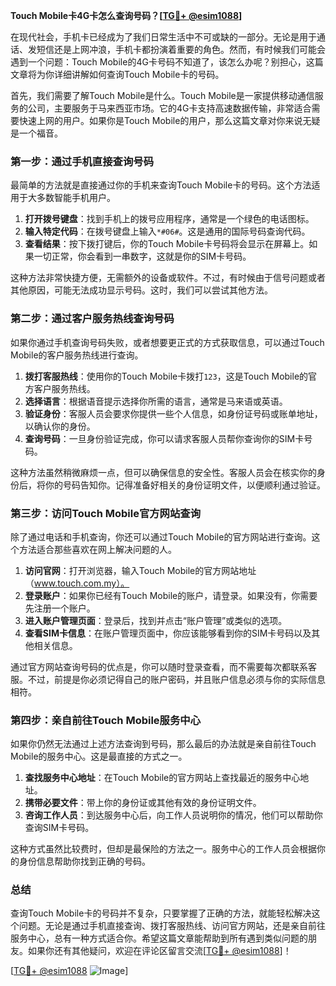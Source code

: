 **Touch Mobile卡4G卡怎么查询号码？[[TG💪+ @esim1088](https://t.me/s/esim1088)]**

在现代社会，手机卡已经成为了我们日常生活中不可或缺的一部分。无论是用于通话、发短信还是上网冲浪，手机卡都扮演着重要的角色。然而，有时候我们可能会遇到一个问题：Touch Mobile的4G卡号码不知道了，该怎么办呢？别担心，这篇文章将为你详细讲解如何查询Touch Mobile卡的号码。

首先，我们需要了解Touch Mobile是什么。Touch Mobile是一家提供移动通信服务的公司，主要服务于马来西亚市场。它的4G卡支持高速数据传输，非常适合需要快速上网的用户。如果你是Touch Mobile的用户，那么这篇文章对你来说无疑是一个福音。

### **第一步：通过手机直接查询号码**

最简单的方法就是直接通过你的手机来查询Touch Mobile卡的号码。这个方法适用于大多数智能手机用户。

1. **打开拨号键盘**：找到手机上的拨号应用程序，通常是一个绿色的电话图标。
2. **输入特定代码**：在拨号键盘上输入`*#06#`。这是通用的国际号码查询代码。
3. **查看结果**：按下拨打键后，你的Touch Mobile卡号码将会显示在屏幕上。如果一切正常，你会看到一串数字，这就是你的SIM卡号码。

这种方法非常快捷方便，无需额外的设备或软件。不过，有时候由于信号问题或者其他原因，可能无法成功显示号码。这时，我们可以尝试其他方法。

### **第二步：通过客户服务热线查询号码**

如果你通过手机查询号码失败，或者想要更正式的方式获取信息，可以通过Touch Mobile的客户服务热线进行查询。

1. **拨打客服热线**：使用你的Touch Mobile卡拨打`123`，这是Touch Mobile的官方客户服务热线。
2. **选择语言**：根据语音提示选择你所需的语言，通常是马来语或英语。
3. **验证身份**：客服人员会要求你提供一些个人信息，如身份证号码或账单地址，以确认你的身份。
4. **查询号码**：一旦身份验证完成，你可以请求客服人员帮你查询你的SIM卡号码。

这种方法虽然稍微麻烦一点，但可以确保信息的安全性。客服人员会在核实你的身份后，将你的号码告知你。记得准备好相关的身份证明文件，以便顺利通过验证。

### **第三步：访问Touch Mobile官方网站查询**

除了通过电话和手机查询，你还可以通过Touch Mobile的官方网站进行查询。这个方法适合那些喜欢在网上解决问题的人。

1. **访问官网**：打开浏览器，输入Touch Mobile的官方网站地址（www.touch.com.my）。
2. **登录账户**：如果你已经有Touch Mobile的账户，请登录。如果没有，你需要先注册一个账户。
3. **进入账户管理页面**：登录后，找到并点击“账户管理”或类似的选项。
4. **查看SIM卡信息**：在账户管理页面中，你应该能够看到你的SIM卡号码以及其他相关信息。

通过官方网站查询号码的优点是，你可以随时登录查看，而不需要每次都联系客服。不过，前提是你必须记得自己的账户密码，并且账户信息必须与你的实际信息相符。

### **第四步：亲自前往Touch Mobile服务中心**

如果你仍然无法通过上述方法查询到号码，那么最后的办法就是亲自前往Touch Mobile的服务中心。这是最直接的方式之一。

1. **查找服务中心地址**：在Touch Mobile的官方网站上查找最近的服务中心地址。
2. **携带必要文件**：带上你的身份证或其他有效的身份证明文件。
3. **咨询工作人员**：到达服务中心后，向工作人员说明你的情况，他们可以帮助你查询SIM卡号码。

这种方式虽然比较费时，但却是最保险的方法之一。服务中心的工作人员会根据你的身份信息帮助你找到正确的号码。

### **总结**

查询Touch Mobile卡的号码并不复杂，只要掌握了正确的方法，就能轻松解决这个问题。无论是通过手机直接查询、拨打客服热线、访问官方网站，还是亲自前往服务中心，总有一种方式适合你。希望这篇文章能帮助到所有遇到类似问题的朋友。如果你还有其他疑问，欢迎在评论区留言交流[[TG💪+ @esim1088](https://t.me/s/esim1088)]！

[[TG💪+ @esim1088](https://t.me/s/esim1088) ![Image](https://i.postimg.cc/4NQfJmqS/Snipaste-2025-05-13-00-14-12.png)]
